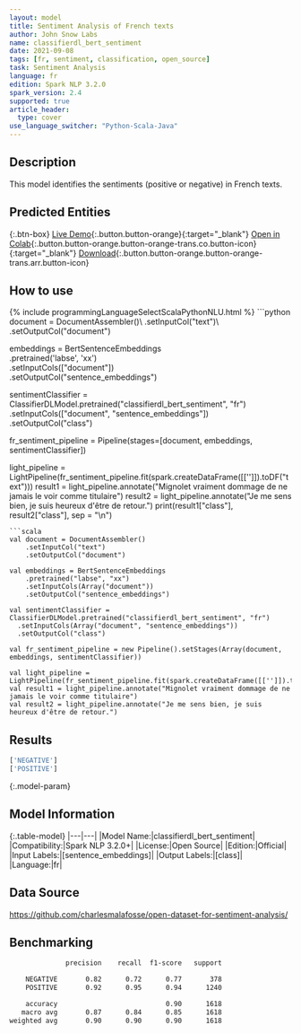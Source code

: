```yaml
---
layout: model
title: Sentiment Analysis of French texts
author: John Snow Labs
name: classifierdl_bert_sentiment
date: 2021-09-08
tags: [fr, sentiment, classification, open_source]
task: Sentiment Analysis
language: fr
edition: Spark NLP 3.2.0
spark_version: 2.4
supported: true
article_header:
  type: cover
use_language_switcher: "Python-Scala-Java"
---
```


## Description

This model identifies the sentiments (positive or negative) in French texts.

## Predicted Entities



{:.btn-box}
[Live Demo](https://demo.johnsnowlabs.com/public/SENTIMENT_FR/){:.button.button-orange}{:target="_blank"}
[Open in Colab](https://colab.research.google.com/github/JohnSnowLabs/spark-nlp-workshop/blob/master/tutorials/streamlit_notebooks/CLASSIFICATION_Fr_Sentiment.ipynb){:.button.button-orange.button-orange-trans.co.button-icon}{:target="_blank"}
[Download](https://s3.amazonaws.com/auxdata.johnsnowlabs.com/public/models/classifierdl_bert_sentiment_fr_3.2.0_2.4_1631104713514.zip){:.button.button-orange.button-orange-trans.arr.button-icon}

## How to use



<div class="tabs-box" markdown="1">
{% include programmingLanguageSelectScalaPythonNLU.html %}
```python
document = DocumentAssembler()\
    .setInputCol("text")\
    .setOutputCol("document")

embeddings = BertSentenceEmbeddings\
    .pretrained('labse', 'xx') \
    .setInputCols(["document"])\
    .setOutputCol("sentence_embeddings")

sentimentClassifier = ClassifierDLModel.pretrained("classifierdl_bert_sentiment", "fr") \
  .setInputCols(["document", "sentence_embeddings"]) \
  .setOutputCol("class")

fr_sentiment_pipeline = Pipeline(stages=[document, embeddings, sentimentClassifier])

light_pipeline = LightPipeline(fr_sentiment_pipeline.fit(spark.createDataFrame([['']]).toDF("text")))
result1 = light_pipeline.annotate("Mignolet vraiment dommage de ne jamais le voir comme titulaire")
result2 = light_pipeline.annotate("Je me sens bien, je suis heureux d'être de retour.")
print(result1["class"], result2["class"], sep = "\n")
```
```scala
val document = DocumentAssembler()
    .setInputCol("text")
    .setOutputCol("document")

val embeddings = BertSentenceEmbeddings
    .pretrained("labse", "xx") 
    .setInputCols(Array("document"))
    .setOutputCol("sentence_embeddings")

val sentimentClassifier = ClassifierDLModel.pretrained("classifierdl_bert_sentiment", "fr") 
  .setInputCols(Array("document", "sentence_embeddings")) 
  .setOutputCol("class")

val fr_sentiment_pipeline = new Pipeline().setStages(Array(document, embeddings, sentimentClassifier))

val light_pipeline = LightPipeline(fr_sentiment_pipeline.fit(spark.createDataFrame([['']]).toDF("text")))
val result1 = light_pipeline.annotate("Mignolet vraiment dommage de ne jamais le voir comme titulaire")
val result2 = light_pipeline.annotate("Je me sens bien, je suis heureux d'être de retour.")
```
</div>

## Results

```bash
['NEGATIVE']
['POSITIVE']
```

{:.model-param}
## Model Information

{:.table-model}
|---|---|
|Model Name:|classifierdl_bert_sentiment|
|Compatibility:|Spark NLP 3.2.0+|
|License:|Open Source|
|Edition:|Official|
|Input Labels:|[sentence_embeddings]|
|Output Labels:|[class]|
|Language:|fr|

## Data Source

https://github.com/charlesmalafosse/open-dataset-for-sentiment-analysis/

## Benchmarking

```bash
              precision    recall  f1-score   support

    NEGATIVE       0.82      0.72      0.77       378
    POSITIVE       0.92      0.95      0.94      1240

    accuracy                           0.90      1618
   macro avg       0.87      0.84      0.85      1618
weighted avg       0.90      0.90      0.90      1618
```
